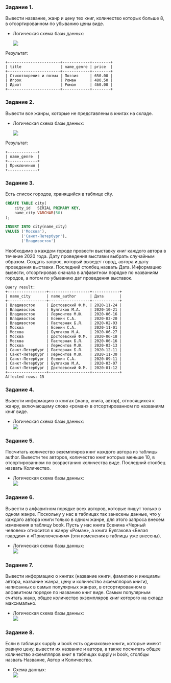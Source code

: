 ### Задание 1.
Вывести название, жанр и цену тех книг, количество которых больше 8, в отсортированном по убыванию цены виде.

- Логическая схема базы данных:  
    
    ![ ](https://ucarecdn.com/95045d96-412d-4e10-88f2-7ac6b13fada6/)

Результат:
```
+-----------------------+------------+--------+
| title                 | name_genre | price  |
+-----------------------+------------+--------+
| Стихотворения и поэмы | Поэзия     | 650.00 |
| Игрок                 | Роман      | 480.50 |
| Идиот                 | Роман      | 460.00 |
+-----------------------+------------+--------+
```

### Задание 2. 
Вывести все жанры, которые не представлены в книгах на складе.  

- Логическая схема базы данных:

    ![ ](https://ucarecdn.com/95045d96-412d-4e10-88f2-7ac6b13fada6/)

Результат:
```
+-------------+
| name_genre  |
+-------------+
| Приключения |
+-------------+
```

### Задание 3.
Есть список городов, хранящийся в таблице city. 
```sql
CREATE TABLE city(
    city_id   SERIAL PRIMARY KEY,
    name_city VARCHAR(50)
);

INSERT INTO city(name_city)
VALUES ('Москва'),
       ('Санкт-Петербург'),
       ('Владивосток')
```
Необходимо в каждом городе провести выставку книг каждого автора в течение 2020 года. Дату проведения выставки выбрать случайным образом. Создать запрос, который выведет город, автора и дату проведения выставки. Последний столбец назвать Дата. Информацию вывести, отсортировав сначала в алфавитном порядке по названиям городов, а потом по убыванию дат проведения выставок.
```
Query result:
+-----------------+------------------+------------+
| name_city       | name_author      | Дата       |
+-----------------+------------------+------------+
| Владивосток     | Достоевский Ф.М. | 2020-11-24 |
| Владивосток     | Булгаков М.А.    | 2020-10-21 |
| Владивосток     | Лермонтов М.Ю.   | 2020-06-16 |
| Владивосток     | Есенин С.А.      | 2020-03-20 |
| Владивосток     | Пастернак Б.Л.   | 2020-02-03 |
| Москва          | Есенин С.А.      | 2020-11-01 |
| Москва          | Булгаков М.А.    | 2020-06-27 |
| Москва          | Достоевский Ф.М. | 2020-06-18 |
| Москва          | Пастернак Б.Л.   | 2020-06-16 |
| Москва          | Лермонтов М.Ю.   | 2020-03-13 |
| Санкт-Петербург | Пастернак Б.Л.   | 2020-12-11 |
| Санкт-Петербург | Лермонтов М.Ю.   | 2020-11-30 |
| Санкт-Петербург | Есенин С.А.      | 2020-09-11 |
| Санкт-Петербург | Булгаков М.А.    | 2020-03-07 |
| Санкт-Петербург | Достоевский Ф.М. | 2020-01-12 |
+-----------------+------------------+------------+
Affected rows: 15
```

### Задание 4. 
Вывести информацию о книгах (жанр, книга, автор), относящихся к жанру, включающему слово «роман» в отсортированном по названиям книг виде.
- Логическая схема базы данных:  
    ![](https://ucarecdn.com/95045d96-412d-4e10-88f2-7ac6b13fada6/)

### Задание 5. 
Посчитать количество экземпляров  книг каждого автора из таблицы author.  Вывести тех авторов,  количество книг которых меньше 10, в отсортированном по возрастанию количества виде. Последний столбец назвать Количество.
- Логическая схема базы данных:  
    ![](https://ucarecdn.com/95045d96-412d-4e10-88f2-7ac6b13fada6/)

### Задание 6. 
Вывести в алфавитном порядке всех авторов, которые пишут только в одном жанре. Поскольку у нас в таблицах так занесены данные, что у каждого автора книги только в одном жанре,  для этого запроса внесем изменения в таблицу book. Пусть у нас  книга Есенина «Черный человек» относится к жанру «Роман», а книга Булгакова «Белая гвардия» к «Приключениям» (эти изменения в таблицы уже внесены).
- Логическая схема базы данных:  
    ![](https://ucarecdn.com/95045d96-412d-4e10-88f2-7ac6b13fada6/)

### Задание 7.
Вывести информацию о книгах (название книги, фамилию и инициалы автора, название жанра, цену и количество экземпляров книги), написанных в самых популярных жанрах, в отсортированном в алфавитном порядке по названию книг виде. Самым популярным считать жанр, общее количество экземпляров книг которого на складе максимально.
- Логическая схема базы данных:  
    ![](https://ucarecdn.com/95045d96-412d-4e10-88f2-7ac6b13fada6/)

### Задание 8.
Если в таблицах supply  и book есть одинаковые книги, которые имеют равную цену,  вывести их название и автора, а также посчитать общее количество экземпляров книг в таблицах supply и book,  столбцы назвать Название, Автор  и Количество.
- Схема данных:  
    ![](https://ucarecdn.com/6de130b3-aac2-4216-82bb-7421c2a614ad/)
